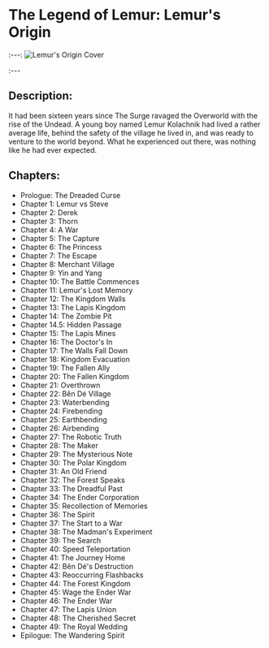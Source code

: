 # The Legend of Lemur: Lemur's Origin
:---:
![Lemur's Origin Cover](https://img.wattpad.com/cover/133415359-512-k848694.jpg)

:---
## Description:
It had been sixteen years since The Surge ravaged the Overworld with the rise of the Undead. A young boy named Lemur Kolachnik had lived a rather average life, behind the safety of the village he lived in, and was ready to venture to the world beyond. What he experienced out there, was nothing like he had ever expected. 

## Chapters:
* Prologue: The Dreaded Curse
* Chapter 1: Lemur vs Steve
* Chapter 2: Derek
* Chapter 3: Thorn
* Chapter 4: A War
* Chapter 5: The Capture
* Chapter 6: The Princess
* Chapter 7: The Escape
* Chapter 8: Merchant Village
* Chapter 9: Yin and Yang
* Chapter 10: The Battle Commences
* Chapter 11: Lemur's Lost Memory
* Chapter 12: The Kingdom Walls
* Chapter 13: The Lapis Kingdom
* Chapter 14: The Zombie Pit
* Chapter 14.5: Hidden Passage
* Chapter 15: The Lapis Mines
* Chapter 16: The Doctor's In
* Chapter 17: The Walls Fall Down
* Chapter 18: Kingdom Evacuation
* Chapter 19: The Fallen Ally
* Chapter 20: The Fallen Kingdom
* Chapter 21: Overthrown
* Chapter 22: Běn Dé Village
* Chapter 23: Waterbending
* Chapter 24: Firebending
* Chapter 25: Earthbending
* Chapter 26: Airbending
* Chapter 27: The Robotic Truth
* Chapter 28: The Maker
* Chapter 29: The Mysterious Note
* Chapter 30: The Polar Kingdom
* Chapter 31: An Old Friend
* Chapter 32: The Forest Speaks
* Chapter 33: The Dreadful Past
* Chapter 34: The Ender Corporation
* Chapter 35: Recollection of Memories
* Chapter 36: The Spirit
* Chapter 37: The Start to a War
* Chapter 38: The Madman's Experiment
* Chapter 39: The Search
* Chapter 40: Speed Teleportation
* Chapter 41: The Journey Home
* Chapter 42: Běn Dé's Destruction
* Chapter 43: Reoccurring Flashbacks
* Chapter 44: The Forest Kingdom
* Chapter 45: Wage the Ender War
* Chapter 46: The Ender War
* Chapter 47: The Lapis Union
* Chapter 48: The Cherished Secret
* Chapter 49: The Royal Wedding
* Epilogue: The Wandering Spirit
